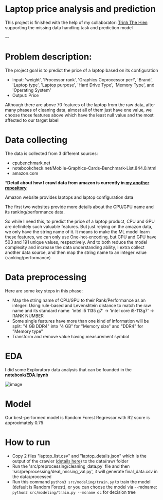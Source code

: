 # Laptop price analysis and prediction
This project is finished with the help of my collaborator: [Trinh The Hien](https://github.com/HienTheTrinh) supporting the missing data handling task and prediction model

--
# Problem description:
The project goal is to predict the price of a laptop based on its configuration

- Input: 'weight', 'Processor rank', 'Graphics Coprocessor perf', 'Brand', 'Laptop type', 'Laptop purpose', 'Hard Drive Type', 'Memory Type', and 'Operating System'
- Output: Price

Although there are above 70 features of the laptop from the raw data, after many phases of cleaning data, almost all of them just have one value, we choose those features above which have the least null value and the most affected to our target label

# Data collecting
The data is collected from 3 different sources:
- cpubenchmark.net
- notebookcheck.net/Mobile-Graphics-Cards-Benchmark-List.844.0.html
- amazon.com

***Detail about how I crawl data from amazon is currently in [my another repository](https://github.com/hellofromtheothersky/amazon_data_scraper)**

Amazon website provides laptops and laptop configuration data

The first two websites provide more details about the CPU/GPU name and its ranking/performance data. 

So while I need this, to predict the price of a laptop product, CPU and GPU are definitely such valuable features. But just relying on the amazon data, we only have the string name of it. It means to make the ML model learn these features, we can only use One-hot-encoding, but CPU and GPU have 503 and 191 unique values, respectively. And to both reduce the model complexity and increase the data understanding ability, I extra collect another data source, and then map the string name to an integer value (ranking/performance)

# Data preprocessing
Here are some key steps in this phase:
- Map the string name of CPU/GPU to their Rank/Performance as an integer: Using rule-based and Levenshtein distance to match the raw name and its standard name: 'intel i5 1135 g7' -> 'intel core i5-113g7' -> RANK NUMBER
- Some single features have more than one kind of information will be split: "4 GB DDR4" into "4 GB" for "Memory size" and "DDR4" for "Memory type"
- Transform and remove value having measurement symbol

# EDA
I did some Exploratory data analysis that can be founded in the **notebook/EDA.ipynb**

![image](https://user-images.githubusercontent.com/84280247/223192302-b3240b7f-492c-4b84-ba9a-90ac9bf8ec52.png)

# Model
Our best-performed model is Random Forest Regressor with R2 score is approximately 0.75

# How to run

- Copy 2 files "laptop_list.csv" and "laptop_details.json" which is the output of the crawler ([details here](https://github.com/hellofromtheothersky/amazon_data_scraper)) to the data/raw/ folder
- Run the 'src/preprocessing/cleaning_data.py' file and then 'src/preprocessing/deal_missing_val.py', it will generate final_data.csv in the data/processed
- Run this command
`python3 src/modeling/train.py` 
to train the model (default is Random Forest), or you can choose the model via --mdname:
`python3 src/modeling/train.py --mdname dc`
for decision tree


